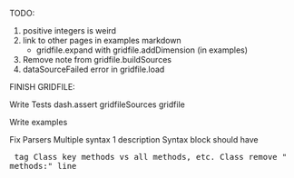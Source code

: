 TODO:

1. positive integers is weird
4. link to other pages in examples markdown
    - gridfile.expand with gridfile.addDimension (in examples)
6. Remove note from gridfile.buildSources
7. dataSourceFailed error in gridfile.load


FINISH GRIDFILE:

Write Tests
    dash.assert
    gridfileSources
    gridfile

Write examples

Fix Parsers
    Multiple syntax 1 description
    Syntax block should have <pre> tag
    Class key methods vs all methods, etc.
    Class remove "<class> methods:" line